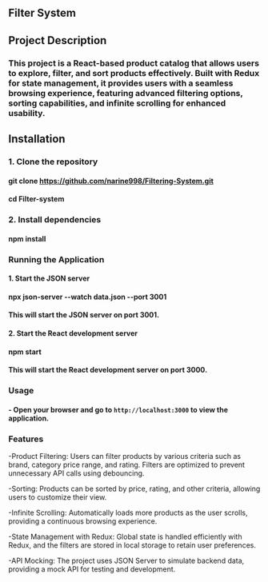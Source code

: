 ## Filter System

## Project Description

### This project is a React-based product catalog that allows users to explore, filter, and sort products effectively. Built with Redux for state management, it provides users with a seamless browsing experience, featuring advanced filtering options, sorting capabilities, and infinite scrolling for enhanced usability.

## Installation

### 1. Clone the repository

#### git clone https://github.com/narine998/Filtering-System.git

#### cd Filter-system

### 2. Install dependencies

#### npm install

### Running the Application

#### 1. Start the JSON server

#### npx json-server --watch data.json --port 3001

#### This will start the JSON server on port 3001.

#### 2. Start the React development server

#### npm start

#### This will start the React development server on port 3000.

### Usage

#### - Open your browser and go to `http://localhost:3000` to view the application.

### Features

-Product Filtering: Users can filter products by various criteria such as brand, category price range, and rating. Filters are optimized to prevent unnecessary API calls using debouncing.

-Sorting: Products can be sorted by price, rating, and other criteria, allowing users to customize their view.

-Infinite Scrolling: Automatically loads more products as the user scrolls, providing a continuous browsing experience.

-State Management with Redux: Global state is handled efficiently with Redux, and the filters are stored in local storage to retain user preferences.

-API Mocking: The project uses JSON Server to simulate backend data, providing a mock API for testing and development.
